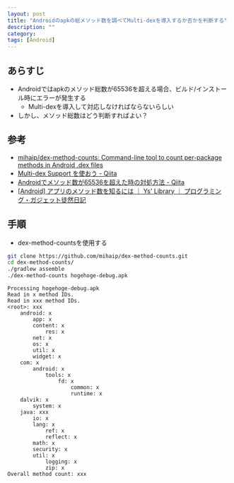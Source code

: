 ```yaml
---
layout: post
title: "Androidのapkの総メソッド数を調べてMulti-dexを導入するか否かを判断する"
description: ""
category: 
tags: [Android]
---
```


## あらすじ

- Androidではapkのメソッド総数が65536を超える場合、ビルド/インストール時にエラーが発生する
  - Multi-dexを導入して対応しなければならないらしい
- しかし、メソッド総数はどう判断すればよい？

## 参考

- [mihaip/dex-method-counts: Command-line tool to count per-package methods in Android .dex files](https://github.com/mihaip/dex-method-counts)
- [Multi-dex Support を使おう - Qiita](http://qiita.com/KeithYokoma/items/385a94988beb2d7d8043)
- [Androidでメソッド数が65536を超えた時の対処方法 - Qiita](http://qiita.com/konifar/items/d98c78facbaae63badca)
- [[Android] アプリのメソッド数を知るには ｜ Ys' Library ｜ プログラミング・ガジェット徒然日記](http://yslibr4ry.blogspot.jp/2014/11/android-dex-method-counts.html)


## 手順

- dex-method-countsを使用する

```sh
git clone https://github.com/mihaip/dex-method-counts.git
cd dex-method-counts/
./gradlew assemble
./dex-method-counts hogehoge-debug.apk 
```

```
Processing hogehoge-debug.apk
Read in x method IDs.
Read in xxx method IDs.
<root>: xxx
    android: x
        app: x
        content: x
            res: x
        net: x
        os: x
        util: x
        widget: x
    com: x
        android: x
            tools: x
                fd: x
                    common: x
                    runtime: x
    dalvik: x
        system: x
    java: xxx
        io: x
        lang: x
            ref: x
            reflect: x
        math: x
        security: x
        util: x
            logging: x
            zip: x
Overall method count: xxx
```
